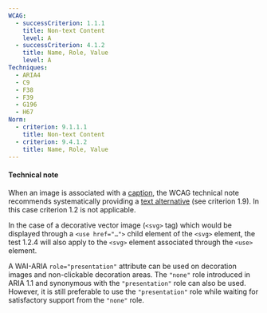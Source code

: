```yaml
---
WCAG:
  - successCriterion: 1.1.1
    title: Non-text Content
    level: A
  - successCriterion: 4.1.2
    title: Name, Role, Value
    level: A
Techniques:
  - ARIA4
  - C9
  - F38
  - F39
  - G196
  - H67
Norm:
  - criterion: 9.1.1.1
    title: Non-text Content
  - criterion: 9.4.1.2
    title: Name, Role, Value
---
```


#### Technical note

When an image is associated with a [caption](#image-caption), the WCAG technical note recommends systematically providing a [text alternative](#textual-image-alternative) (see criterion 1.9). In this case criterion 1.2 is not applicable.

In the case of a decorative vector image (`<svg>` tag) which would be displayed through a `<use href="…">` child element of the `<svg>` element, the test 1.2.4 will also apply to the `<svg>` element associated through the `<use>` element.

A WAI-ARIA `role="presentation"` attribute can be used on decoration images and non-clickable decoration areas. The `"none"` role introduced in ARIA 1.1 and synonymous with the `"presentation"` role can also be used. However, it is still preferable to use the `"presentation"` role while waiting for satisfactory support from the `"none"` role.
